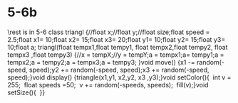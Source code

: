# 5-6b
\\rest is in 5-6
class triangl {//float x;//float y;//float size;float speed = 2.5;float x1= 10;float x2= 15;float x3= 20;float y1= 10;float y2= 15;float y3= 10;float a;
triangl(float tempx1,float tempy1, float tempx2,float tempy2, float tempx3 ,float tempy3) {//x = tempX;//y = tempY;a = tempx1;a= tempy1;a = tempx2;a = tempy2;a = tempx3;a = tempy3;
}void move() {x1 -= random(-speed, speed);y2 += random(-speed, speed);x3 += random(-speed, speed);}void display() {triangle(x1,y1, x2,y2, x3 ,y3);}void setColor(){  int v = 255;  float speeds =50;  v += random(-speeds, speeds);  fill(v);}void setSize(){  }}
